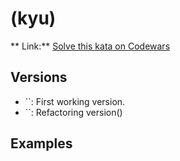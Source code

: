 #  (kyu)
** Link:** [Solve this kata on Codewars]()
## Versions
- ``: First working version.
- ``: Refactoring version()

## Examples
```java
    
